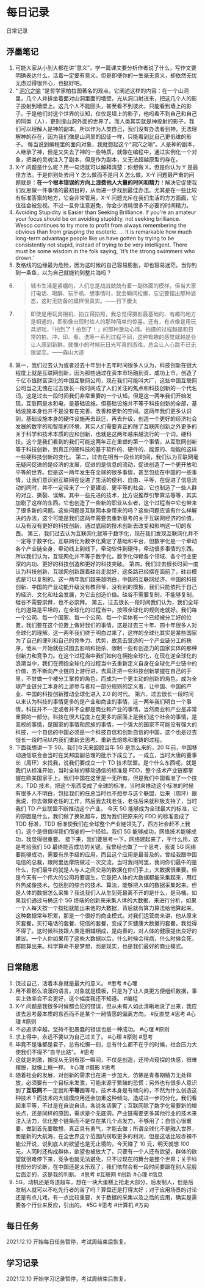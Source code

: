 # 每日记录
日常记录

## 浮墨笔记

1.  可能大家从小到大都在讲“意义”，学一篇课文要分析作者说了什么，写作文要明确表达什么，活着一定要有意义。但是即便你的一生毫无意义，却依然无忧无虑过得很开心，也挺好吧。
2.  “ [洞穴之喻](https://feizhaojun.com/?p=3309) ”是哲学家柏拉图著名的观点。它阐述这样的内容：在一个山洞里，几个人并排坐着面对山洞里面的墙壁，光从洞口射进来，把这几个人的影子投射到墙壁上。这几个人不能回头，甚至看不到彼此，只能看到墙上的影子。于是他们对这个世界的认知，仅仅是墙上的影子，他吗看不到自己和自己的同类（人），更别提山洞外面的世界了。而人类其实就是神投射的影子，我们可以理解人是神的副本。所以作为人类自己，我们没有办法看到神，无法理解神的存在，因为我们像是山洞里的囚徒一样，只能看到比自己更低维的影子。
每当说到编程里的面向对象，我就想起这个“洞穴之喻”。人是神的副本，人继承了神，但是又失去了神的一些特质，就像在编程中，通过实例化一个对象，把类的灵魂注入了副本，但是作为副本，又无法超越原型的存在。
3.  X-Y 问题是什么呢？用一句话就可以解释清楚：你想做 X，但是你认为 Y 是最佳方法。于是你到处去问 Y 怎么做而不是问 X 怎么做。X-Y 问题最严重的问题就是：**在一个根本错误的方向上浪费他人大量的时间和精力**！解决它促使我们反思做一件事情的最初目的，从而进一步找到最佳办法。尤其是在一些比较有标准答案的地方，它会非常管用。X-Y 问题充斥在我们生活的方方面面，它往往会被忽视。不过一旦你注意避免，你会少消耗很多不必要的时间精力。
4.  Avoiding Stupidity is Easier than Seeking Brilliance. If you're an amateur your focus should be on avoiding stupidity, not seeking brilliance. Wesco continues to try more to profit from always remembering the obvious than from grasping the esoteric. … It is remarkable how much long-term advantage people like us have gotten by trying to be consistently not stupid, instead of trying to be very intelligent. There must be some wisdom in the folk saying, `It’s the strong swimmers who drown.’
5.  及格线的边缘最为危险，因为这时候的自己容易膨胀，却也容易迷茫。当你钓到一条鱼，以为自己就能钓到整片海吗？
6.  > 城市生活是紧绷的，人们总是战战兢兢有着一副体面的模样，但当大家打电话、喝醉、玩手机、想事情时，就会瞬间松懈，忘记要摆出那种姿态，这时无防备的模样很真实。——日下慶太
7.  > 即使是用玩具相机、拍立得拍照，我总觉得摄影最基础的、有趣的地方是相通的，即影像出现时给人的那种简单的惊喜。还有，有点像是用玩具游戏，「拍到了！拍到了！」的那种激动心情。拍摄的过程越是和日常的拍、冲、印、看、洗等一系列过程不同，这种有趣的感觉就越是会让人感到新鲜。就像小的时候玩日光写真的游戏，总会让人心跳不已无限留恋。——森山大道
8.  第一，我们过去认为或者过去十年到十五年时间很多人认为，科技创新在很大程度上就是互联网创新，因为那些通过在资本市场融到资、成功上市，创造了千亿市值财富深化的中国互联网公司，现在我们可能叫大厂，这些中国互联网公司当之无愧在过去很长一段时间成了人们关注的焦点和科技创新的一个代名词，这是过去一段时间我们非常重要的一个认知。但是这一两年我们开始发现，互联网是水和电，是基础设施。但基础设施并不等于科技创新的全部，基础设施本身也并不是没有在完善、改善和更新的空间。这两年我们更多认识到，基础设施本身的硬件设施再去跃迁、再去升级，创造一个更好的经济社会发展的数字的和智能的环境，其实人们需要真正的除了互联网创新之外更多的关于科学和技术本质的应和创新，也就是这两年越来越流行的一个词，硬科技。这个是我们看到的我们可能这两年正在重塑的第一个事情，从互联网创新等于科技创新，到真正的硬科技的基于软件的、硬件的、能源的、动能的这样一些硬科技创新的变化。
第二，过去在相当一段长的时间，我们认为互联网毫无疑问促进的是经济的发展，促进的是信息的流动，促进创造了一个更开放和平等的世界。但是这一两年发生在全球的很多事情，甚至包括在中国的一些事情，让我们意识到互联网在促进了生活的便利、自由、平等，在促进了信息流动的同时，并不一定带来了一个更建设、更平等的社会，它也制造了一些人群的对立、撕裂、误解。其中一些先进的技术，比方说推荐引擎算法等等，其实加剧了这样的东西。它也创造了一些新的职业从业者，这个过程当中它也带来了很多新的问题。这些问题是互联网本身带来的吗？这些问题应该有什么样解决的办法，这个可能是我们这两年需要去重新思考的关于互联网经济的价值，以及有没有更好的科技创新，通过底层的技术创新去改变和影响这一切的东西。
第三，我们过去认为互联网化就等于数字化，现在我们发现互联网化并不一定等于数字化。互联网化为数字化奠定了基础和平台，但数字化是一个牵动各个产业链全身，牵动线上到线下，牵动软件到硬件，牵动很多事情的东西。所以我们认为，互联网化并不等于数字化。数字化仰赖各个领域、各个行业更深的内功、更好的科技创造和更好的科技突破。
第四，我们过去很长时间一度认为科技创新、互联网创新跟着硅谷走就好，这条路已经摆在面前了，硅谷模式是可以复制的。这一两年我们越来越明白，中国的互联网经济、中国的科技创新、中国的产业动能升级没有教师爷，没有别的模板，我们只能依托于自己的经济、文化和社会发展，为它去创造价值。硅谷不需要复制，不能够复制，硅谷不需要崇拜，也不必崇拜。
第五，过去很长一段时间我们认为，我们全球化的道路是平坦的，在全球化的过程当中，按照全球化的规则走就好。我们每一个公司、每一个国家、每一个公司、每一个实体有一个已经被分工好的位置，我们要在这个位置上做好我们的事情，这是过去三十年、四十年很多人对全球化的理解。这一两年我们终于明白过来了，这样的全球化其实是某些国家为了自己的便利和自己的竞争力、优势，故意去营造的一个产业链分工的秩序，他从一开始就在试图去影响和扼杀、限制一些有创造力的国家实体的那种创新力和竞争力。在这个过程当中我们如何在拥抱全球化，在现在逆全球化的浪潮当中，我们在拥抱全球化的过程当中去重新定义自身在全球化产业链中的价值，去不断向产业链的上游行进，去真正把一些科技创新掌握在自己的手里，不甘做一个被分工掌控的角色，而成为一个更主动的创新的角色，成为全球产业链分工本身的上游参与者和一部分规则的定义者，让中国、中国的产业、中国的科技创新推动全球化进入 2.0 的时代。
第六，过去很长一段时间以来认为科技的事情更多的是产业和商业的事情，这一两年我们明白一个事情，科技并不一定或者并不全都是商业和产业的事情，当然商业和产业是非常重要的一部分。科技在很大程度上在更多的层面上是我们这个社会的事情，是高校的事情，是国家的事情和民族的事情。一个强大的国家不可能没有强大的科技，一个自信的中国必须是一个科技自信和创新自信的中国，这个也是过去很长一段时间以内我们重新去思考、重新去熔炼和重铸的过程。
9.  下面我想讲一下 5G。我们今天来回顾当年 5G 是怎么来的，20 年前，中国移动通信联合会当时在吴邦国副总理的批示下成立了。一成立，当时大唐的董事长（周环）来找我，说我们要成立一个 TD 技术联盟。是个什么东西呢，就是我们从标准开始，当时全球的移动通信的标准是 FDD，整个技术产业链都掌握在欧美国家手上。我们中国在这里是一无所有。但是我们中国看准了一个技术，TDD 技术，把这个东西变成了全球的标准，当时来推动这个标准的时候有很多人不明白，包括我们的任总当时也不想参与这个联盟，后来（周环）跟我说，你去做做老任的工作，然后我去找老任，老任后来就积极支持了，当时我们 TD 产业联盟不断推动这个产业。
今天 5G 能够成为全球最大的标准，它的原因是什么，我们做了换轨超车，因为我们把原来的 FDD 的标准变成了 TDD 标准，TDD 标准使我们在全球整个产业链领先了，西方社会赶不上我们，这个是很值得我们借鉴的一个经验。我们 5G 能够成功，网络技术能够成功，我觉得很重要。
接下来，我们要思考一下，网络建起来了，干什么用，这是考验我们 5G 最终能否成功的关键。我曾经也做了一个思考，我说 5G 网络要能够成功，需要有杀手级的应用，而且这个应用是最普及的。曾经我跟中国电信的总裁，跟阿里达摩院做过一次交流，当时我问阿里，我问你们最牛的是什么，你们最牛的就是人与人之间交易的数据在你们手上，大数据很重要。但是今天有一个伟大的公司将要诞生，它是把人体的大数据都能采集起来，用红外热成像技术，包括别的综合的技术、算法，能够把人体的数据采集起来。但是人体的数据怎么采集？我说我们人从生到死最离不开的是什么，是马桶。如果我们通过马桶这个 5G 终端的创新来采集人体的大数据，来进行分析，如果一个人每天按一个按钮就能出来他的大数据，背后就有算力算法给他算起来，这种数据常年积累，那是一个很好的商业模式。对我们运营商来讲，他从原来买套餐，买打电话的套餐、短信的套餐，变成了买健康大数据的套餐，我觉得不得了。这时候科技跟人类是相辅相成，是向善的，对人体的健康提出良好的建议。一个人你如果用了这些大数据以后，什么时候会得病，什么时候会死，都能算出来。科学算命不是梦想，而是现实，也是我们最好的商业模式。

## 日常随思

1.  饶过自己，活着本身就是最大的意义。 #思考 #心理
2.  用不着那么浪漫的语言，对象就是模板，只是为了让人类更方便组织数据，事实上效率会不会更好，这个幅度我还不知道。 #编程
3.  X-Y 问题是我很多时候都会犯的错误，但从未有人如此清晰地说了出来，我应该去思考最本质的东西而不是某个一厢情愿的偏离方向。 #反直觉 #思考 #心理 #原则
4.  不必追求卓越，坚持不犯愚蠢的错误也是一种成功。 #心理 #原则
5.  求上得中，永远不要以为自己过关了。 #心理 #原则 #思考
6.  毕竟不是谁都是君子，总有松懈一刻，总有什么都不在乎的时候，社会压力大使我们不得不“自寻出路”。 #思考
7.  这就是刺激，捕捉从无到有那一瞬间，不仅是创造，还带点窥探的快感，很难摆脱，就像上瘾一样。 #心理 #摄影 #思考
8.  随着社会的发展，对创新的需求也在进一步加大，仿佛是青春期精力无处释放，必须要有一个目标来发泄，可能来源于繁殖的恐慌；另外也有很多人意识到了**互联网**不一定就和**平等**画等号，技术本身是有倾向的，不然为什么创造这种技术？而技术的大规模应用还会加重这种倾向，造成进一步的分化，我们看起来平等，不过是在自说自话，各说各话罢了；互联网除了数字化需要新的增长点，还是同样的原因，需求是个无底洞，产业链需要更多其他行业的技术来注入活力，优化整个链条而不是仅在某几个点发力，不够用了；自信心很重要，做到首先要敢想，真正具有勇气，才能去做；所谓全球化不是融入世界，而是新的大航海，在全世界这个范围内捞取更多的利润，但是这话比较赤裸不能公开说，说到底人的欲望也是无止境的，今天赚了 10 元，明天就想 100 元，人同时还构成群体，欲望也被放大了，只要有一个人还有欲望，群体的欲望就很难停下来，竞争也就无法避免，只不过现在的舞台是整个世界；关于科技部分的论断，在中国还是太乐观了，我们依然会有一段时间要跟在别人屁股后面走的，这是我的判断。 #思考 #互联网 #创新 #心理 #信息
9.  5G，动机还是弯道超车，想在一块大蛋糕上抢走大部分，后发制人，但是后发制人就可以不吃先行者的苦了吗？算盘还是打得太好；对于应用场景的讨论还是有点儿戏，有一点比较重要，关于数据的采集以及之后的应用，确实是需要各个行业来反应，引出的。 #5G #思考 #计算机 #方向

## 每日任务

2021.12.10 开始每日任务暂停，考试周结束后恢复。

## 学习记录

2021.12.10 开始学习记录暂停，考试周结束后恢复。
